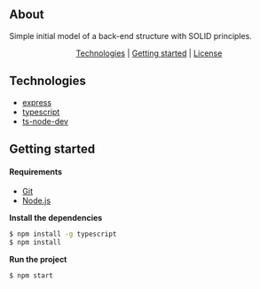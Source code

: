 
<h2>About</h2>

Simple initial model of a back-end structure with SOLID principles.

<p align="center">
 <a href="#technologies">Technologies</a> | <a href="#started">Getting started</a> | <a href="#license">License</a>
</p>

<h2 id="technologies">Technologies</h2>

- [express](https://expressjs.com/pt-br/)
- [typescript](https://www.typescriptlang.org)
- [ts-node-dev](https://github.com/wclr/ts-node-dev)

<h2 id="started">Getting started</h2>

<h4>Requirements</h4>

- [Git](https://git-scm.com)
- [Node.js](https://nodejs.org/en/)




**Install the dependencies**
```bash
$ npm install -g typescript
$ npm install
```
**Run the project**
```bash
$ npm start
```
